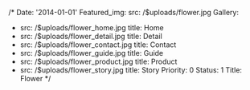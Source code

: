 /*
Date: '2014-01-01'
Featured_img: 
  src: /$uploads/flower.jpg
Gallery:
- src: /$uploads/flower_home.jpg
  title: Home
- src: /$uploads/flower_detail.jpg
  title: Detail
- src: /$uploads/flower_contact.jpg
  title: Contact
- src: /$uploads/flower_guide.jpg
  title: Guide
- src: /$uploads/flower_product.jpg
  title: Product
- src: /$uploads/flower_story.jpg
  title: Story
Priority: 0
Status: 1
Title: Flower
*/
